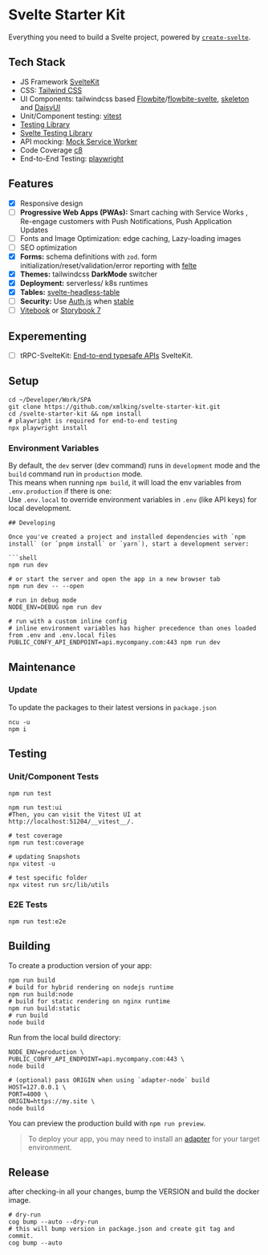 # Svelte Starter Kit

Everything you need to build a Svelte project, powered
by [`create-svelte`](https://github.com/sveltejs/kit/tree/master/packages/create-svelte).

## Tech Stack

- JS Framework [SvelteKit](https://kit.svelte.dev/)
- CSS: [Tailwind CSS](https://tailwindcss.com/)
- UI Components: tailwindcss based [Flowbite](https://flowbite.com/)/[flowbite-svelte](https://flowbite-svelte.com/), [skeleton](https://www.skeleton.dev/) and [DaisyUI](https://daisyui.com/)
- Unit/Component testing: [vitest](https://vitest.dev/)
- [Testing Library](https://testing-library.com/)
- [Svelte Testing Library](https://github.com/testing-library/svelte-testing-library)
- API mocking: [Mock Service Worker](https://mswjs.io/)
- Code Coverage [c8](https://c8.io/)
- End-to-End Testing: [playwright](https://playwright.dev/)

## Features

- [x] Responsive design
- [ ] **Progressive Web Apps (PWAs):** Smart caching with Service Works , Re-engage customers with Push Notifications, Push Application Updates
- [ ] Fonts and Image Optimization: edge caching, Lazy-loading images
- [ ] SEO optimization
- [x] **Forms:** schema definitions with `zod`. form initialization/reset/validation/error reporting with [felte](https://felte.dev/)
- [x] **Themes:** tailwindcss **DarkMode** switcher
- [x] **Deployment:** serverless/ k8s runtimes
- [x] **Tables:** [svelte-headless-table](https://svelte-headless-table.bryanmylee.com/docs/getting-started/overview#what-is-a-headless-ui-library)
- [ ] **Security:** Use [Auth.js](https://authjs.dev/) when [stable](https://vercel.com/blog/announcing-sveltekit-auth)
- [ ] [Vitebook](https://vitebook.dev/introduction/what-is-vitebook.html) or [Storybook 7](https://github.com/storybookjs/storybook/blob/next/code/frameworks/sveltekit/README.md)

## Experementing

- [ ] tRPC-SvelteKit: [End-to-end typesafe APIs](https://icflorescu.github.io/trpc-sveltekit) SvelteKit.

## Setup

```shell
cd ~/Developer/Work/SPA
git clone https://github.com/xmlking/svelte-starter-kit.git
cd /svelte-starter-kit && npm install
# playwright is required for end-to-end testing
npx playwright install
```

### Environment Variables

By default, the `dev` server (dev command) runs in `development` mode and the `build` command run in `production`
mode.  
This means when running `npm build`, it will load the env variables from `.env.production` if there is one:  
Use `.env.local` to override environment variables in `.env` (like API keys) for local development.

````shell
## Developing

Once you've created a project and installed dependencies with `npm install` (or `pnpm install` or `yarn`), start a development server:

```shell
npm run dev

# or start the server and open the app in a new browser tab
npm run dev -- --open

# run in debug mode
NODE_ENV=DEBUG npm run dev

# run with a custom inline config
# inline environment variables has higher precedence than ones loaded from .env and .env.local files
PUBLIC_CONFY_API_ENDPOINT=api.mycompany.com:443 npm run dev
````

## Maintenance

### Update

To update the packages to their latest versions in `package.json`

```shell
ncu -u
npm i
```

## Testing

### Unit/Component Tests

```shell
npm run test

npm run test:ui
#Then, you can visit the Vitest UI at http://localhost:51204/__vitest__/.

# test coverage
npm run test:coverage

# updating Snapshots
npx vitest -u

# test specific folder
npx vitest run src/lib/utils
```

### E2E Tests

```shell
npm run test:e2e
```

## Building

To create a production version of your app:

```shell
npm run build
# build for hybrid rendering on nodejs runtime
npm run build:node
# build for static rendering on nginx runtime
npm run build:static
# run build
node build
```

Run from the local build directory:

```shell
NODE_ENV=production \
PUBLIC_CONFY_API_ENDPOINT=api.mycompany.com:443 \
node build

# (optional) pass ORIGIN when using `adapter-node` build
HOST=127.0.0.1 \
PORT=4000 \
ORIGIN=https://my.site \
node build
```

You can preview the production build with `npm run preview`.

> To deploy your app, you may need to install an [adapter](https://kit.svelte.dev/docs/adapters) for your target
> environment.

## Release

after checking-in all your changes, bump the VERSION and build the docker image.

```shell
# dry-run
cog bump --auto --dry-run
# this will bump version in package.json and create git tag and commit.
cog bump --auto
```

